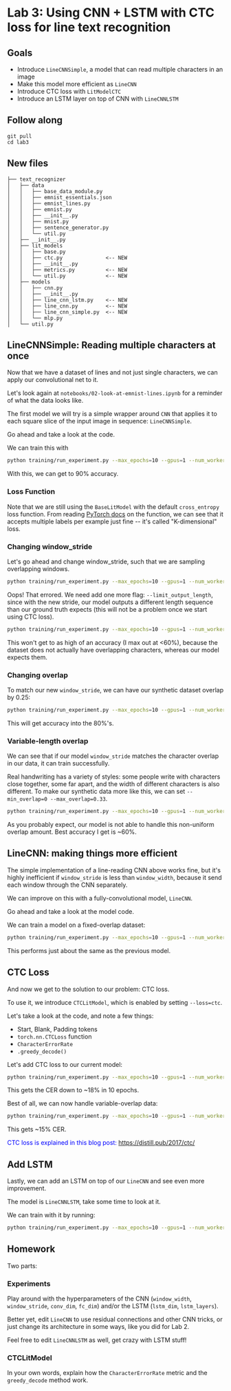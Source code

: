 # Lab 3: Using CNN + LSTM with CTC loss for line text recognition

## Goals

- Introduce `LineCNNSimple`, a model that can read multiple characters in an image
- Make this model more efficient as `LineCNN`
- Introduce CTC loss with `LitModelCTC`
- Introduce an LSTM layer on top of CNN with `LineCNNLSTM`

## Follow along

```
git pull
cd lab3
```

## New files

```
├── text_recognizer
│   ├── data
│   │   ├── base_data_module.py
│   │   ├── emnist_essentials.json
│   │   ├── emnist_lines.py
│   │   ├── emnist.py
│   │   ├── __init__.py
│   │   ├── mnist.py
│   │   ├── sentence_generator.py
│   │   └── util.py
│   ├── __init__.py
│   ├── lit_models
│   │   ├── base.py
│   │   ├── ctc.py              <-- NEW
│   │   ├── __init__.py
│   │   ├── metrics.py          <-- NEW
│   │   └── util.py             <-- NEW
│   ├── models
│   │   ├── cnn.py
│   │   ├── __init__.py
│   │   ├── line_cnn_lstm.py    <-- NEW
│   │   ├── line_cnn.py         <-- NEW
│   │   ├── line_cnn_simple.py  <-- NEW
│   │   └── mlp.py
│   └── util.py
```

## LineCNNSimple: Reading multiple characters at once

Now that we have a dataset of lines and not just single characters, we can apply our convolutional net to it.

Let's look again at `notebooks/02-look-at-emnist-lines.ipynb` for a reminder of what the data looks like.

The first model we will try is a simple wrapper around `CNN` that applies it to each square slice of the input image in sequence: `LineCNNSimple`.

Go ahead and take a look at the code.

We can train this with

```sh
python training/run_experiment.py --max_epochs=10 --gpus=1 --num_workers=4 --data_class=EMNISTLines --min_overlap=0 --max_overlap=0 --model_class=LineCNNSimple --window_width=28 --window_stride=28
```

With this, we can get to 90% accuracy.

### Loss Function

Note that we are still using the `BaseLitModel` with the default `cross_entropy` loss function.
From reading [PyTorch docs](https://pytorch.org/docs/stable/nn.functional.html#cross-entropy) on the function, we can see that it accepts multiple labels per example just fine -- it's called "K-dimensional" loss.

### Changing window_stride

Let's go ahead and change window_stride, such that we are sampling overlapping windows.

```sh
python training/run_experiment.py --max_epochs=10 --gpus=1 --num_workers=4 --data_class=EMNISTLines --min_overlap=0 --max_overlap=0 --model_class=LineCNNSimple --window_width=28 --window_stride=20
```

Oops! That errored. We need add one more flag: `--limit_output_length`, since with the new stride, our model outputs a different length sequence than our ground truth expects (this will not be a problem once we start using CTC loss).

```sh
python training/run_experiment.py --max_epochs=10 --gpus=1 --num_workers=4 --data_class=EMNISTLines --min_overlap=0 --max_overlap=0 --model_class=LineCNNSimple --window_width=28 --window_stride=20 --limit_output_length
```

This won't get to as high of an accuracy (I max out at <60%), because the dataset does not actually have overlapping characters, whereas our model expects them.

### Changing overlap

To match our new `window_stride`, we can have our synthetic dataset overlap by 0.25:

```sh
python training/run_experiment.py --max_epochs=10 --gpus=1 --num_workers=4 --data_class=EMNISTLines --min_overlap=0.25 --max_overlap=0.25 --model_class=LineCNNSimple --window_width=28 --window_stride=20 --limit_output_length
```

This will get accuracy into the 80%'s.

### Variable-length overlap

We can see that if our model `window_stride` matches the character overlap in our data, it can train successfully.

Real handwriting has a variety of styles: some people write with characters close together, some far apart, and the width of different characters is also different.
To make our synthetic data more like this, we can set `--min_overlap=0 --max_overlap=0.33`.

```sh
python training/run_experiment.py --max_epochs=10 --gpus=1 --num_workers=4 --data_class=EMNISTLines --min_overlap=0 --max_overlap=0.33 --model_class=LineCNNSimple --window_width=28 --window_stride=20 --limit_output_length
```

As you probably expect, our model is not able to handle this non-uniform overlap amount.
Best accuracy I get is ~60%.

## LineCNN: making things more efficient

The simple implementation of a line-reading CNN above works fine, but it's highly inefficient if `window_stride` is less than `window_width`, because it send each window through the CNN separately.

We can improve on this with a fully-convolutional model, `LineCNN`.

Go ahead and take a look at the model code.

We can train a model on a fixed-overlap dataset:

```sh
python training/run_experiment.py --max_epochs=10 --gpus=1 --num_workers=4 --data_class=EMNISTLines --min_overlap=0.25 --max_overlap=0.25 --model_class=LineCNN --window_width=28 --window_stride=20 --limit_output_length
```

This performs just about the same as the previous model.

## CTC Loss

And now we get to the solution to our problem: CTC loss.

To use it, we introduce `CTCLitModel`, which is enabled by setting `--loss=ctc`.

Let's take a look at the code, and note a few things:

- Start, Blank, Padding tokens
- `torch.nn.CTCLoss` function
- `CharacterErrorRate`
- `.greedy_decode()`

Let's add CTC loss to our current model:

```sh
python training/run_experiment.py --max_epochs=10 --gpus=1 --num_workers=4 --data_class=EMNISTLines --min_overlap=0.25 --max_overlap=0.25 --model_class=LineCNN --window_width=28 --window_stride=20 --loss=ctc
```

This gets the CER down to ~18% in 10 epochs.

Best of all, we can now handle variable-overlap data:

```sh
python training/run_experiment.py --max_epochs=10 --gpus=1 --num_workers=4 --data_class=EMNISTLines --min_overlap=0 --max_overlap=0.33 --model_class=LineCNN --window_width=28 --window_stride=18 --loss=ctc
```

This gets ~15% CER.

<span style="color:blue"> CTC loss is explained in this blog post: https://distill.pub/2017/ctc/ </span>

## Add LSTM

Lastly, we can add an LSTM on top of our `LineCNN` and see even more improvement.

The model is `LineCNNLSTM`, take some time to look at it.

We can train with it by running:

```sh
python training/run_experiment.py --max_epochs=10 --gpus=1 --num_workers=4 --data_class=EMNISTLines --min_overlap=0 --max_overlap=0.33 --model_class=LineCNNLSTM --window_width=28 --window_stride=18 --loss=ctc
```

## Homework

Two parts:

### Experiments

Play around with the hyperparameters of the CNN (`window_width`, `window_stride`, `conv_dim`, `fc_dim`) and/or the LSTM (`lstm_dim`, `lstm_layers`).

Better yet, edit `LineCNN` to use residual connections and other CNN tricks, or just change its architecture in some ways, like you did for Lab 2.

Feel free to edit `LineCNNLSTM` as well, get crazy with LSTM stuff!

### CTCLitModel

In your own words, explain how the `CharacterErrorRate` metric and the `greedy_decode` method work.
